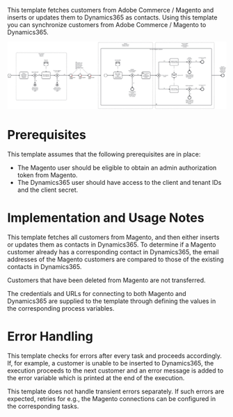 This template fetches customers from Adobe Commerce / Magento and inserts or updates them to Dynamics365 as contacts.
Using this template you can synchronize customers from Adobe Commerce / Magento to Dynamics365.

![Template](assets/Magento-to-Dynamics365-Customers.svg)

# Prerequisites

This template assumes that the following prerequisites are in place:

- The Magento user should be eligible to obtain an admin authorization token from Magento.
- The Dynamics365 user should have access to the client and tenant IDs and the client secret.

# Implementation and Usage Notes

This template fetches all customers from Magento, and then either inserts or updates them as contacts in Dynamics365. To determine if a Magento customer already has a corresponding contact in Dynamics365, the email addresses of the Magento customers are compared to those of the existing contacts in Dynamics365.

Customers that have been deleted from Magento are not transferred.

The credentials and URLs for connecting to both Magento and Dynamics365 are supplied to the template through defining the values in the corresponding process variables.

# Error Handling

This template checks for errors after every task and proceeds accordingly. If, for example, a customer is unable to be inserted to Dynamics365, the execution proceeds to the next customer and an error message is added to the error variable which is printed at the end of the execution.

This template does not handle transient errors separately. If such errors are expected, retries for e.g., the Magento connections can be configured in the corresponding tasks.